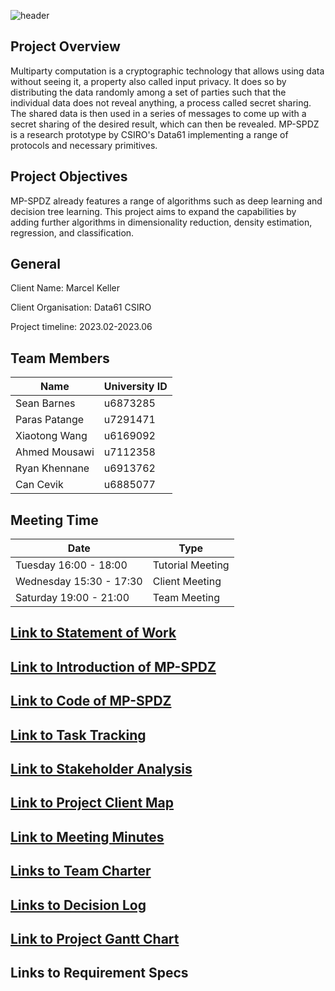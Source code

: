 ![header](https://capsule-render.vercel.app/api?type=waving&color=auto&height=300&section=header&text=Secure%20Machine%20Learning&fontSize=60)
<!--
https://github.com/kyechan99/capsule-render#fontcolor）
-->


## Project Overview

Multiparty computation is a cryptographic technology that allows using data without seeing it, a property also called input privacy. It does so by distributing the data randomly among a set of parties such that the individual data does not reveal anything, a process called secret sharing. The shared data is then used in a series of messages to come up with a secret sharing of the desired result, which can then be revealed. MP-SPDZ is a research prototype by CSIRO's Data61 implementing a range of protocols and necessary primitives.

## Project Objectives
MP-SPDZ already features a range of algorithms such as deep learning and decision tree learning. This project aims to expand the capabilities by adding further algorithms in dimensionality reduction, density estimation, regression, and classification.

## General
Client Name: Marcel Keller

Client Organisation: Data61 CSIRO

Project timeline: 2023.02-2023.06

## Team Members
| Name | University ID |
|------|-------------- |
| Sean Barnes | u6873285 |
| Paras Patange | u7291471|
| Xiaotong Wang	| u6169092 |
| Ahmed Mousawi	| u7112358 |
| Ryan Khennane	| u6913762 |
| Can Cevik | u6885077 |

## Meeting Time
| Date | Type |
|------|-------------- |
| Tuesday 16:00 - 18:00 | Tutorial Meeting |
| Wednesday 15:30 - 17:30| Client Meeting|
| Saturday 19:00 - 21:00| Team Meeting|

## [Link to Statement of Work](https://docs.google.com/document/d/1PZwcAd88kfjuMj8ynfwdfQWhNWgWu2Me1yDFtsbTI10/edit?usp=sharing)
## [Link to Introduction of MP-SPDZ](https://mp-spdz.readthedocs.io/en/latest/ml-quickstart.html)
## [Link to Code of MP-SPDZ](https://github.com/data61/MP-SPDZ)
## [Link to Task Tracking](https://miro.com/app/board/uXjVPjR9MYs=/)
## [Link to Stakeholder Analysis](https://miro.com/app/board/uXjVMfkcOEk=/)
## [Link to Project Client Map](https://miro.com/app/board/uXjVPjRYJtw=/)
## [Link to Meeting Minutes](https://drive.google.com/drive/folders/16LhibCfd06TyH4-3xPBaNQMNuGnEElEW)
## [Links to Team Charter](https://docs.google.com/document/d/1I5LZwnmgUVCRYYSPBkaznQzCqvFD1-fk/edit)
## [Links to Decision Log](https://docs.google.com/spreadsheets/d/1nkx4IdIY7d0pPP3vTCwvZQnn6ardF2Hd/edit#gid=1408635962)
## [Link to Project Gantt Chart](https://docs.google.com/spreadsheets/d/18iPEUWNaEiEkPMvJKbRuYyEj92k0Lmes/edit#gid=542302743)

## Links to Requirement Specs
